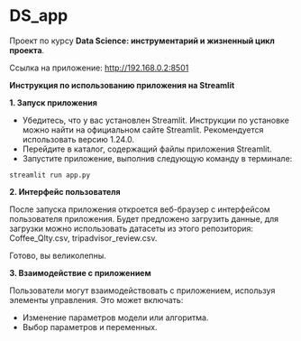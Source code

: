 # DS_app
Проект по курсу **Data Science: инструментарий и жизненный цикл проекта**.

Ссылка на приложение: http://192.168.0.2:8501

**Инструкция по использованию приложения на Streamlit**

**1. Запуск приложения**

* Убедитесь, что у вас установлен Streamlit. Инструкции по установке можно найти на официальном сайте Streamlit. Рекомендуется использовать версию 1.24.0.
* Перейдите в каталог, содержащий файлы приложения Streamlit.
* Запустите приложение, выполнив следующую команду в терминале:

```
streamlit run app.py
```

**2. Интерфейс пользователя**

После запуска приложения откроется веб-браузер с интерфейсом пользователя приложения. Будет предложено загрузить данные, для загрузки можно использовать датасеты из этого репозитория: Coffee_Qlty.csv, tripadvisor_review.csv. 

Готово, вы великолепны.

**3. Взаимодействие с приложением**

Пользователи могут взаимодействовать с приложением, используя элементы управления. Это может включать:

* Изменение параметров модели или алгоритма.
* Выбор параметров и переменных.
